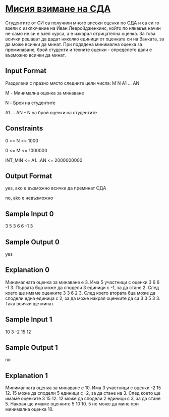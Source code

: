 # [Мисия взимане на СДА](https://www.hackerrank.com/contests/practice-1-sda/challenges/mission-sda)

Студентите от СИ са получили много високи оценки по СДА и са си го взели с изключение на Иван Лееройдженкинс, който по някакъв начин не само не си е взел курса, а е изкарал отрицателна оценка. За това всички решават да дадат няколко единици от оценката си на Ванката, за да може всички да минат. При подадена минимална оценка за преминаване, брой студенти и техните оценки - определете дали е възможно всички да минат.

## Input Format

Разделени с празно място следните цели числа: M N A1 ... AN

M - Минимална оценка за минаване

N - Броя на студентите

A1 ... AN - N на брой оценки на студентите

## Constraints

0 <= N <= 1000

0 <= M <= 1000000

INT_MIN <= A1...AN <= 2000000000

## Output Format

yes, ако е възможно всички да преминат СДА

no, ako e невъзможно

## Sample Input 0

3 5 3 6 6 -1 3

## Sample Output 0

yes

## Explanation 0

Минималната оценка за минаване е 3. Има 5 участници с оценки 3 6 6 -1 3. Първата 6ца може да сподели 3 единици с -1, за да стане 2. След което ще имаме оценките 3 3 6 2 3. След което втората 6ца може да сподели една единица с 2, за да може накрая оценките да са 3 3 5 3 3. Така всички ще минат.

## Sample Input 1

10 3 -2 15 12

## Sample Output 1

no

## Explanation 1

Минималната оценка за минаване е 10. Има 3 участници с оценки -2 15 12. 15 може да сподели 5 единици с -2, за да стане на 3. След което ще имаме оценките 3 15 12. 12 може да сподели 2 единици с 3, за да стане 5. Накрая ще имаме оценките 5 10 10. 5 не може да мине при минимална оценка 10.
